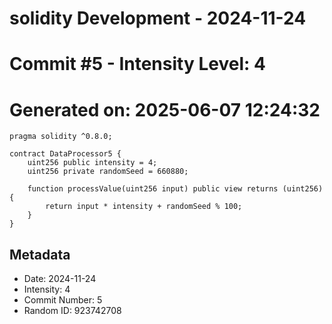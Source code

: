 ﻿# solidity Development - 2024-11-24
# Commit #5 - Intensity Level: 4
# Generated on: 2025-06-07 12:24:32
```solidity
pragma solidity ^0.8.0;

contract DataProcessor5 {
    uint256 public intensity = 4;
    uint256 private randomSeed = 660880;

    function processValue(uint256 input) public view returns (uint256) {
        return input * intensity + randomSeed % 100;
    }
}
```
## Metadata
- Date: 2024-11-24
- Intensity: 4
- Commit Number: 5
- Random ID: 923742708
